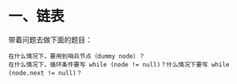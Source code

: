 # 一、链表

带着问题去做下面的题目：

    在什么情况下，要用到哨兵节点（dummy node）？
    在什么情况下，循环条件要写 while (node != null)？什么情况下要写 while (node.next != null)？
